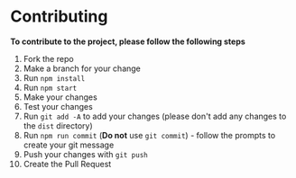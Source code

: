 # Contributing

**To contribute to the project, please follow the following steps**

1. Fork the repo
2. Make a branch for your change
3. Run `npm install`
4. Run `npm start`
5. Make your changes
6. Test your changes
7. Run `git add -A` to add your changes (please don't add any changes to the `dist` directory)
8. Run `npm run commit` (**Do not** use `git commit`) - follow the prompts to create your git message
9. Push your changes with `git push`
10. Create the Pull Request